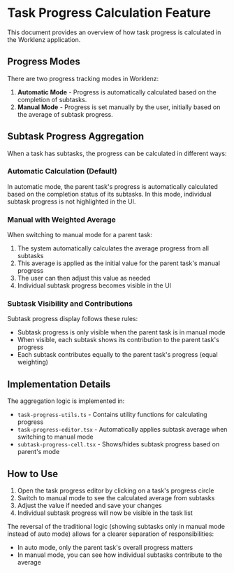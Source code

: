 # Task Progress Calculation Feature

This document provides an overview of how task progress is calculated in the Worklenz application.

## Progress Modes

There are two progress tracking modes in Worklenz:

1. **Automatic Mode** - Progress is automatically calculated based on the completion of subtasks.
2. **Manual Mode** - Progress is set manually by the user, initially based on the average of subtask progress.

## Subtask Progress Aggregation

When a task has subtasks, the progress can be calculated in different ways:

### Automatic Calculation (Default)

In automatic mode, the parent task's progress is automatically calculated based on the completion status of its subtasks. In this mode, individual subtask progress is not highlighted in the UI.

### Manual with Weighted Average

When switching to manual mode for a parent task:

1. The system automatically calculates the average progress from all subtasks
2. This average is applied as the initial value for the parent task's manual progress
3. The user can then adjust this value as needed
4. Individual subtask progress becomes visible in the UI

### Subtask Visibility and Contributions

Subtask progress display follows these rules:

- Subtask progress is only visible when the parent task is in manual mode
- When visible, each subtask shows its contribution to the parent task's progress
- Each subtask contributes equally to the parent task's progress (equal weighting)

## Implementation Details

The aggregation logic is implemented in:

- `task-progress-utils.ts` - Contains utility functions for calculating progress
- `task-progress-editor.tsx` - Automatically applies subtask average when switching to manual mode
- `subtask-progress-cell.tsx` - Shows/hides subtask progress based on parent's mode

## How to Use

1. Open the task progress editor by clicking on a task's progress circle
2. Switch to manual mode to see the calculated average from subtasks
3. Adjust the value if needed and save your changes
4. Individual subtask progress will now be visible in the task list

The reversal of the traditional logic (showing subtasks only in manual mode instead of auto mode) allows for a clearer separation of responsibilities:

- In auto mode, only the parent task's overall progress matters
- In manual mode, you can see how individual subtasks contribute to the average
